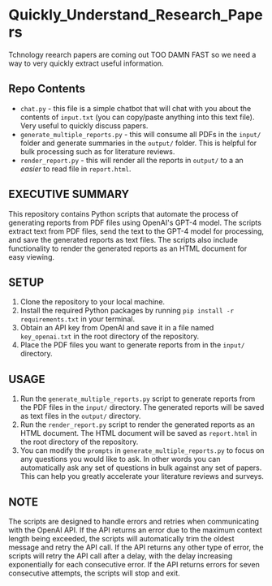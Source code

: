 # Quickly_Understand_Research_Papers

Tchnology reearch papers are coming out TOO DAMN FAST so we need a way to very quickly extract useful information.

## Repo Contents

- `chat.py` - this file is a simple chatbot that will chat with you about the contents of `input.txt` (you can copy/paste anything into this text file). Very useful to quickly discuss papers. 
- `generate_multiple_reports.py` - this will consume all PDFs in the `input/` folder and generate summaries in the `output/` folder. This is helpful for bulk processing such as for literature reviews. 
- `render_report.py` - this will render all the reports in `output/` to a an *easier* to read file in `report.html`.

## EXECUTIVE SUMMARY

This repository contains Python scripts that automate the process of generating reports from PDF files using OpenAI's
GPT-4 model. The scripts extract text from PDF files, send the text to the GPT-4 model for processing, and save the
generated reports as text files. The scripts also include functionality to render the generated reports as an HTML
document for easy viewing.

## SETUP

1. Clone the repository to your local machine.
2. Install the required Python packages by running `pip install -r requirements.txt` in your terminal.
3. Obtain an API key from OpenAI and save it in a file named `key_openai.txt` in the root directory of the repository.
4. Place the PDF files you want to generate reports from in the `input/` directory.

## USAGE

1. Run the `generate_multiple_reports.py` script to generate reports from the PDF files in the `input/` directory. The
generated reports will be saved as text files in the `output/` directory.
2. Run the `render_report.py` script to render the generated reports as an HTML document. The HTML document will be
saved as `report.html` in the root directory of the repository.
3. You can modify the `prompts` in `generate_multiple_reports.py` to focus on any questions you would like to ask. In other words you can automatically ask any set of questions in bulk against any set of papers. This can help you greatly accelerate your literature reviews and surveys.

## NOTE

The scripts are designed to handle errors and retries when communicating with the OpenAI API. If the API returns an
error due to the maximum context length being exceeded, the scripts will automatically trim the oldest message and retry
the API call. If the API returns any other type of error, the scripts will retry the API call after a delay, with the
delay increasing exponentially for each consecutive error. If the API returns errors for seven consecutive attempts, the
scripts will stop and exit.
